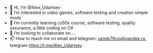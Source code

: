 - 👋 Hi, I’m @Alex_Udartsev
- 👀 I’m interested in video games, software testing and creation simple mods
- 🌱 I’m currently learning cs50x course, software testing, quality assurance, a little coding on C#
- 💞️ I’m looking to collaborate on ...
- 📫 How to reach me on email and telegram: sanek79rus@yandex.ru, telegram https://t.me/Alex_Udartsev

<!---
sskingless/sskingless is a ✨ special ✨ repository because its `README.md` (this file) appears on your GitHub profile.
You can click the Preview link to take a look at your changes.
--->
